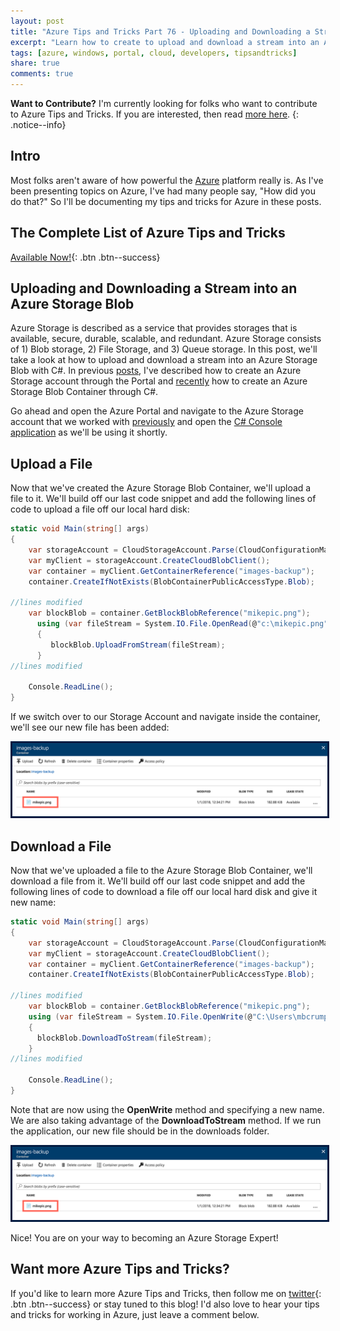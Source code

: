 ```yaml
---
layout: post
title: "Azure Tips and Tricks Part 76 - Uploading and Downloading a Stream into an Azure Storage Blob"
excerpt: "Learn how to create to upload and download a stream into an Azure Storage Blob with C#"
tags: [azure, windows, portal, cloud, developers, tipsandtricks]
share: true
comments: true
---
```


**Want to Contribute?** I'm currently looking for folks who want to contribute to Azure Tips and Tricks. If you are interested, then read [more here](https://github.com/mbcrump/mbcrump-blog/blob/master/contributing/index.md).
{: .notice--info}

## Intro

Most folks aren't aware of how powerful the [Azure](http://www.azure.com) platform really is. As I've been presenting topics on Azure, I've had many people say, "How did you do that?" So I'll be documenting my tips and tricks for Azure in these posts.

## The Complete List of Azure Tips and Tricks

[Available Now!](https://michaelcrump.net/azure-tips-and-tricks-complete-list/){: .btn .btn--success} 

## Uploading and Downloading a Stream into an Azure Storage Blob

Azure Storage is described as a service that provides storages that is available, secure, durable, scalable, and redundant. Azure Storage consists of 1) Blob storage, 2) File Storage, and 3) Queue storage. In this post, we'll take a look at how to upload and download a stream into an Azure Storage Blob with C#. In previous [posts](http://www.michaelcrump.net/azure-tips-and-tricks74/), I've described how to create an Azure Storage account through the Portal and [recently](http://www.michaelcrump.net/azure-tips-and-tricks75/) how to create an Azure Storage Blob Container through C#.

Go ahead and open the Azure Portal and navigate to the Azure Storage account that we worked with [previously](http://www.michaelcrump.net/azure-tips-and-tricks74/) and open the [C# Console application](http://www.michaelcrump.net/azure-tips-and-tricks75/) as we'll be using it shortly.

## Upload a File

Now that we've created the Azure Storage Blob Container, we'll upload a file to it. We'll build off our last code snippet and add the following lines of code to upload a file off our local hard disk:

```csharp
static void Main(string[] args)
{
    var storageAccount = CloudStorageAccount.Parse(CloudConfigurationManager.GetSetting("StorageConnection"));
    var myClient = storageAccount.CreateCloudBlobClient();
    var container = myClient.GetContainerReference("images-backup");
    container.CreateIfNotExists(BlobContainerPublicAccessType.Blob);

//lines modified
    var blockBlob = container.GetBlockBlobReference("mikepic.png");
      using (var fileStream = System.IO.File.OpenRead(@"c:\mikepic.png"))
      {
         blockBlob.UploadFromStream(fileStream);
      }
//lines modified

    Console.ReadLine();
}
```

If we switch over to our Storage Account and navigate inside the container, we'll see our new file has been added:

<img style="border:3px solid #021a40" src="/files/writetoblob1.png">

## Download a File

Now that we've uploaded a file to the Azure Storage Blob Container, we'll download a file from it. We'll build off our last code snippet and add the following lines of code to download a file off our local hard disk and give it new name:

```csharp
static void Main(string[] args)
{
    var storageAccount = CloudStorageAccount.Parse(CloudConfigurationManager.GetSetting("StorageConnection"));
    var myClient = storageAccount.CreateCloudBlobClient();
    var container = myClient.GetContainerReference("images-backup");
    container.CreateIfNotExists(BlobContainerPublicAccessType.Blob);

//lines modified
    var blockBlob = container.GetBlockBlobReference("mikepic.png");
    using (var fileStream = System.IO.File.OpenWrite(@"C:\Users\mbcrump\Downloads\mikepic-backup.png"))
    {
      blockBlob.DownloadToStream(fileStream);
    }
//lines modified

    Console.ReadLine();
}
```

Note that are now using the **OpenWrite** method and specifying a new name. We are also taking advantage of the **DownloadToStream** method. If we run the application, our new file should be in the downloads folder.

<img style="border:3px solid #021a40" src="/files/writetoblob1.png">

Nice! You are on your way to becoming an Azure Storage Expert!

## Want more Azure Tips and Tricks?

If you'd like to learn more Azure Tips and Tricks, then follow me on [twitter](http://twitter.com/mbcrump){: .btn .btn--success} or stay tuned to this blog! I'd also love to hear your tips and tricks for working in Azure, just leave a comment below. 